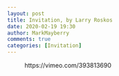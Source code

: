```yaml
---
layout: post
title: Invitation, by Larry Roskos
date: 2020-02-19 19:30
author: MarkMayberry
comments: true
categories: [Invitation]
---
```

<!-- wp:core-embed/vimeo {"url":"https://vimeo.com/393813690","type":"video","providerNameSlug":"vimeo","className":"wp-embed-aspect-4-3 wp-has-aspect-ratio"} -->
<figure class="wp-block-embed-vimeo wp-block-embed is-type-video is-provider-vimeo wp-embed-aspect-4-3 wp-has-aspect-ratio"><div class="wp-block-embed__wrapper">
https://vimeo.com/393813690
</div></figure>
<!-- /wp:core-embed/vimeo -->
